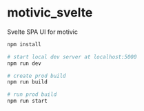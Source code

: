 # motivic_svelte
Svelte SPA UI for motivic

```bash
npm install

# start local dev server at localhost:5000
npm run dev

# create prod build
npm run build

# run prod build
npm run start
```
